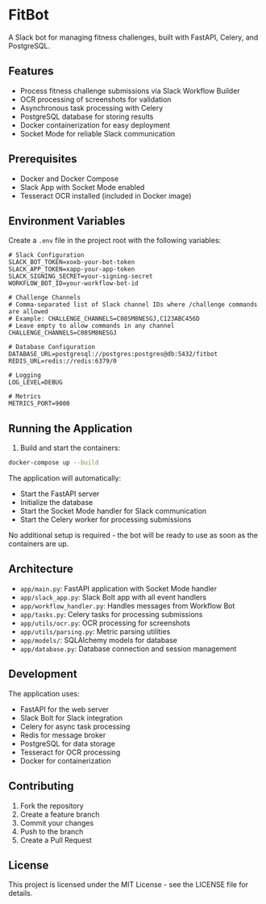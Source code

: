 # FitBot

A Slack bot for managing fitness challenges, built with FastAPI, Celery, and PostgreSQL.

## Features

- Process fitness challenge submissions via Slack Workflow Builder
- OCR processing of screenshots for validation
- Asynchronous task processing with Celery
- PostgreSQL database for storing results
- Docker containerization for easy deployment
- Socket Mode for reliable Slack communication

## Prerequisites

- Docker and Docker Compose
- Slack App with Socket Mode enabled
- Tesseract OCR installed (included in Docker image)

## Environment Variables

Create a `.env` file in the project root with the following variables:

```env
# Slack Configuration
SLACK_BOT_TOKEN=xoxb-your-bot-token
SLACK_APP_TOKEN=xapp-your-app-token
SLACK_SIGNING_SECRET=your-signing-secret
WORKFLOW_BOT_ID=your-workflow-bot-id

# Challenge Channels
# Comma-separated list of Slack channel IDs where /challenge commands are allowed
# Example: CHALLENGE_CHANNELS=C08SM8NESGJ,C123ABC456D
# Leave empty to allow commands in any channel
CHALLENGE_CHANNELS=C08SM8NESGJ

# Database Configuration
DATABASE_URL=postgresql://postgres:postgres@db:5432/fitbot
REDIS_URL=redis://redis:6379/0

# Logging
LOG_LEVEL=DEBUG

# Metrics
METRICS_PORT=9000
```

## Running the Application

1. Build and start the containers:
```bash
docker-compose up --build
```

The application will automatically:
- Start the FastAPI server
- Initialize the database
- Start the Socket Mode handler for Slack communication
- Start the Celery worker for processing submissions

No additional setup is required - the bot will be ready to use as soon as the containers are up.

## Architecture

- `app/main.py`: FastAPI application with Socket Mode handler
- `app/slack_app.py`: Slack Bolt app with all event handlers
- `app/workflow_handler.py`: Handles messages from Workflow Bot
- `app/tasks.py`: Celery tasks for processing submissions
- `app/utils/ocr.py`: OCR processing for screenshots
- `app/utils/parsing.py`: Metric parsing utilities
- `app/models/`: SQLAlchemy models for database
- `app/database.py`: Database connection and session management

## Development

The application uses:
- FastAPI for the web server
- Slack Bolt for Slack integration
- Celery for async task processing
- Redis for message broker
- PostgreSQL for data storage
- Tesseract for OCR processing
- Docker for containerization

## Contributing

1. Fork the repository
2. Create a feature branch
3. Commit your changes
4. Push to the branch
5. Create a Pull Request

## License

This project is licensed under the MIT License - see the LICENSE file for details. 